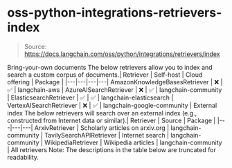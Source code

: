 # oss-python-integrations-retrievers-index

> Source: https://docs.langchain.com/oss/python/integrations/retrievers/index

Bring-your-own documents
The below retrievers allow you to index and search a custom corpus of documents.| Retriever | Self-host | Cloud offering | Package |
|---|---|---|---|
AmazonKnowledgeBasesRetriever | ❌ | ✅ | langchain-aws |
AzureAISearchRetriever | ❌ | ✅ | langchain-community |
ElasticsearchRetriever | ✅ | ✅ | langchain-elasticsearch |
VertexAISearchRetriever | ❌ | ✅ | langchain-google-community |
External index
The below retrievers will search over an external index (e.g., constructed from Internet data or similar).| Retriever | Source | Package |
|---|---|---|
ArxivRetriever | Scholarly articles on arxiv.org | langchain-community |
TavilySearchAPIRetriever | Internet search | langchain-community |
WikipediaRetriever | Wikipedia articles | langchain-community |
All retrievers
Note: The descriptions in the table below are truncated for readability.